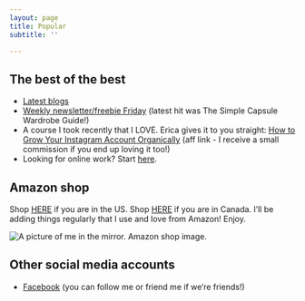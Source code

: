 ```yaml
---
layout: page
title: Popular
subtitle: ''

---
```

## The best of the best

* [Latest blogs](http://www.eastcoastkelly.com/)
* [Weekly newsletter/freebie Friday](http://eepurl.com/gYFb-r) (latest hit was The Simple Capsule Wardrobe Guide!)
* A course I took recently that I LOVE. Erica gives it to you straight: [How to Grow Your Instagram Account Organically](https://digital.mombreak.ca/howigrewmyinstagram/26mcq) (aff link - I receive a small commission if you end up loving it too!)
* Looking for online work? Start [here](https://forms.gle/v11JEewD81mxsUyf6).

## Amazon shop

Shop [HERE](http://www.amazon.com/shop/eastcoastkelly) if you are in the US. Shop [HERE](http://www.amazon.ca/shop/eastcoastkelly) if you are in Canada. I’ll be adding things regularly that I use and love from Amazon! Enjoy.

![A picture of me in the mirror. Amazon shop image.](https://www.eastcoastkelly.com/assets/img/20200606_151056_0000.png "amazonshopimage")

## Other social media accounts

* [Facebook](http://www.facebook.com/kelly.briggs) (you can follow me or friend me if we’re friends!)